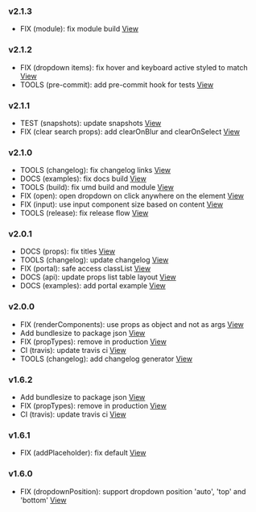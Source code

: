 ### v2.1.3
*  FIX (module): fix module build [View](https://github.com/sanusart/react-dropdown-select/commit/6764bba263f5f94f2b2b01e60155fac90a5877d9)

### v2.1.2
*  FIX (dropdown items): fix hover and keyboard active styled to match [View](https://github.com/sanusart/react-dropdown-select/commit/560f0efe4905283f6b87ebf4bd492257c0e50a96)
*  TOOLS (pre-commit): add pre-commit hook for tests [View](https://github.com/sanusart/react-dropdown-select/commit/be3bdfc163f0cc196af6bbe25da6dadba5a8514d)

### v2.1.1
*  TEST (snapshots): update snapshots [View](https://github.com/sanusart/react-dropdown-select/commit/72755dfd4362ef44adc72a815859561e4fe3804c)
*  FIX (clear search props): add clearOnBlur and clearOnSelect [View](https://github.com/sanusart/react-dropdown-select/commit/edc348eccba3188c2f5d3ffb531f6bcd1429e259)

### v2.1.0
*  TOOLS (changelog): fix changelog links [View](https://github.com/sanusart/react-dropdown-select/commit/115641cc101d20aa2b28b648b610120e8aeb938d)
*  DOCS (examples): fix docs build [View](https://github.com/sanusart/react-dropdown-select/commit/c56f3d1803056806248c09b755e2e9645e6b3ada)
*  TOOLS (build): fix umd build and module [View](https://github.com/sanusart/react-dropdown-select/commit/e9d3308a5368cb496a2085f5ccde07afcbdb5b9f)
*  FIX (open): open dropdown on click anywhere on the element [View](https://github.com/sanusart/react-dropdown-select/commit/2c9e5a62f8f51bc8af7b32637a7b9c32bef89322)
*  FIX (input): use input component size based on content [View](https://github.com/sanusart/react-dropdown-select/commit/167aed1793e5bdecf6a47279379e66947322ecae)
*  TOOLS (release): fix release flow [View](https://github.com/sanusart/react-dropdown-select/commit/b3a7980654311cd2d7f0a2bd3bf04f7b7a9c9cd1)

### v2.0.1
*  DOCS (props): fix titles [View](https://github.com/sanusart/react-dropdown-select/commit/02c83ea3670dd570725018e67f64ff98f7ab41fc)
*  TOOLS (changelog): update changelog [View](https://github.com/sanusart/react-dropdown-select/commit/345754c98bcad6028d724dae33ab9d615604c489)
*  FIX (portal): safe access classList [View](https://github.com/sanusart/react-dropdown-select/commit/91f17def3e86df484e87a225ca041c449d77fc70)
*  DOCS (api): update props list table layout [View](https://github.com/sanusart/react-dropdown-select/commit/36ade3da3055442ac67f70a57e2435cf037ee4e6)
*  DOCS (examples): add portal example [View](https://github.com/sanusart/react-dropdown-select/commit/96fc6c7a3bf1119be2f4136137f41be3266107cb)

### v2.0.0
*  FIX (renderComponents): use props as object and not as args [View](https://github.com/sanusart/react-dropdown-select/commit/e29226254b94b10528a6e2930226e33af8f03f74)
*  Add bundlesize to package json [View](https://github.com/sanusart/react-dropdown-select/commit/94f559b4e455dd44f2ad618f544c02c08889418c)
*  FIX (propTypes): remove in production [View](https://github.com/sanusart/react-dropdown-select/commit/36252a48488e77a11392b978c65f20d7e51cc204)
*  CI (travis): update travis ci [View](https://github.com/sanusart/react-dropdown-select/commit/ac00cb67f7d343b3a7b3e69e2e402b3113511d51)
*  TOOLS (changelog): add changelog generator [View](https://github.com/sanusart/react-dropdown-select/commit/50ccd2090cec0a202183b6f6ca85555bc0cd4f24)

### v1.6.2
*  Add bundlesize to package json [View](https://github.com/sanusart/react-dropdown-select/commit/94f559b4e455dd44f2ad618f544c02c08889418c)
*  FIX (propTypes): remove in production [View](https://github.com/sanusart/react-dropdown-select/commit/36252a48488e77a11392b978c65f20d7e51cc204)
*  CI (travis): update travis ci [View](https://github.com/sanusart/react-dropdown-select/commit/ac00cb67f7d343b3a7b3e69e2e402b3113511d51)

### v1.6.1
*  FIX (addPlaceholder): fix default [View](https://github.com/sanusart/react-dropdown-select/commit/5690a9073b682445df14455aeffa13b6b0d83abb)

### v1.6.0
*  FIX (dropdownPosition): support dropdown position 'auto', 'top' and 'bottom' [View](https://github.com/sanusart/react-dropdown-select/commit/9fc4980d518653dda9976ffe0d38faa08b2fd164)
